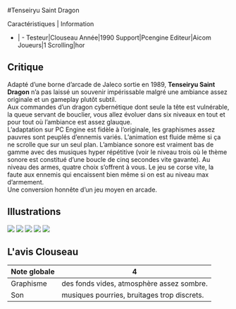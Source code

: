 #Tenseiryu Saint Dragon

Caractéristiques | Information
- | -
Testeur|Clouseau
Année|1990
Support|Pcengine
Editeur|Aicom
Joueurs|1
Scrolling|hor

## Critique
Adapté d’une borne d’arcade de Jaleco sortie en 1989, <b>Tenseiryu Saint Dragon</b> n’a pas laissé un souvenir impérissable malgré une ambiance assez originale et un gameplay plutôt subtil.<br/>Aux commandes d’un dragon cybernétique dont seule la tête est vulnérable, la queue servant de bouclier, vous allez évoluer dans six niveaux en tout et pour tout où l’ambiance est assez glauque.<br/>L’adaptation sur PC Engine est fidèle à l’originale, les graphismes assez pauvres sont peuplés d’ennemis variés. L’animation est fluide même si ça ne scrolle que sur un seul plan. L’ambiance sonore est vraiment bas de gamme avec des musiques hyper répétitive (voir le niveau trois où le thème sonore est constitué d’une boucle de cinq secondes vite gavante). Au niveau des armes, quatre choix s’offrent à vous. Le jeu se corse vite, la faute aux ennemis qui encaissent bien même si on est au niveau max d’armement.<br/>Une conversion honnête d’un jeu moyen en arcade.

## Illustrations
![](http://www.shmup.com/images/thumbs/img_fiche_1_378.jpg)
![](http://www.shmup.com/images/thumbs/img_fiche_2_378.jpg)
![](http://www.shmup.com/images/thumbs/img_fiche_3_378.jpg)
![](http://www.shmup.com/images/thumbs/)
![](http://www.shmup.com/images/thumbs/)

## L'avis Clouseau
Note globale|4
-|-
Graphisme|des fonds vides, atmosphère assez sombre.
Son|musiques pourries, bruitages trop discrets.
